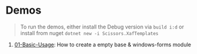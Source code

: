 # Demos

> To run the demos, either install the Debug version via `build i:d` or install from nuget `dotnet new -i Scissors.XafTemplates`

1. [01-Basic-Usage](./01-Basic-Usage/README.md): How to create a empty base & windows-forms module
